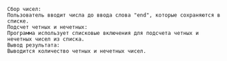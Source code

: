 	Сбор чисел:
	Пользователь вводит числа до ввода слова "end", которые сохраняются в списке.
	Подсчет четных и нечетных:
	Программа использует списковые включения для подсчета четных и нечетных чисел из списка.
	Вывод результата:
	Выводится количество четных и нечетных чисел.

